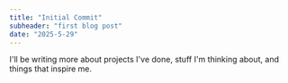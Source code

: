 ```yaml
---
title: "Initial Commit"
subheader: "first blog post"
date: "2025-5-29"
---
```


I'll be writing more about projects I've done, stuff I'm thinking about, and things that inspire me. 
